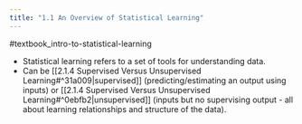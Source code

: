 ```yaml
---
title: "1.1 An Overview of Statistical Learning"
---
```


#textbook_intro-to-statistical-learning

- Statistical learning refers to a set of tools for understanding data.
- Can be [[2.1.4 Supervised Versus Unsupervised Learning#^31a009|supervised]] (predicting/estimating an output using inputs) or [[2.1.4 Supervised Versus Unsupervised Learning#^0ebfb2|unsupervised]] (inputs but no supervising output - all about learning relationships and structure of the data).

